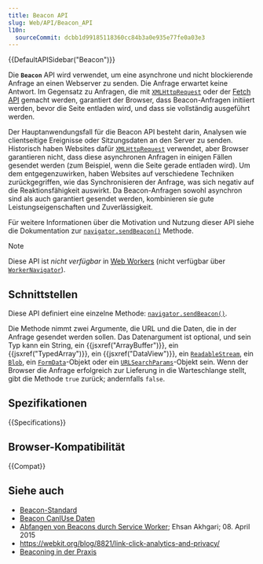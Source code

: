 ```yaml
---
title: Beacon API
slug: Web/API/Beacon_API
l10n:
  sourceCommit: dcbb1d99185118360cc84b3a0e935e77fe0a03e3
---
```


{{DefaultAPISidebar("Beacon")}}

Die **`Beacon`** API wird verwendet, um eine asynchrone und nicht blockierende Anfrage an einen Webserver zu senden. Die Anfrage erwartet keine Antwort. Im Gegensatz zu Anfragen, die mit [`XMLHttpRequest`](/de/docs/Web/API/XMLHttpRequest) oder der [Fetch API](/de/docs/Web/API/Fetch_API) gemacht werden, garantiert der Browser, dass Beacon-Anfragen initiiert werden, bevor die Seite entladen wird, und dass sie vollständig ausgeführt werden.

Der Hauptanwendungsfall für die Beacon API besteht darin, Analysen wie clientseitige Ereignisse oder Sitzungsdaten an den Server zu senden. Historisch haben Websites dafür [`XMLHttpRequest`](/de/docs/Web/API/XMLHttpRequest) verwendet, aber Browser garantieren nicht, dass diese asynchronen Anfragen in einigen Fällen gesendet werden (zum Beispiel, wenn die Seite gerade entladen wird). Um dem entgegenzuwirken, haben Websites auf verschiedene Techniken zurückgegriffen, wie das Synchronisieren der Anfrage, was sich negativ auf die Reaktionsfähigkeit auswirkt. Da Beacon-Anfragen sowohl asynchron sind als auch garantiert gesendet werden, kombinieren sie gute Leistungseigenschaften und Zuverlässigkeit.

Für weitere Informationen über die Motivation und Nutzung dieser API siehe die Dokumentation zur [`navigator.sendBeacon()`](/de/docs/Web/API/Navigator/sendBeacon) Methode.

> [!NOTE]
> Diese API ist _nicht verfügbar_ in [Web Workers](/de/docs/Web/API/Web_Workers_API) (nicht verfügbar über [`WorkerNavigator`](/de/docs/Web/API/WorkerNavigator)).

## Schnittstellen

Diese API definiert eine einzelne Methode: [`navigator.sendBeacon()`](/de/docs/Web/API/Navigator/sendBeacon).

Die Methode nimmt zwei Argumente, die URL und die Daten, die in der Anfrage gesendet werden sollen. Das Datenargument ist optional, und sein Typ kann ein String, ein {{jsxref("ArrayBuffer")}}, ein {{jsxref("TypedArray")}}, ein {{jsxref("DataView")}}, ein [`ReadableStream`](/de/docs/Web/API/ReadableStream), ein [`Blob`](/de/docs/Web/API/Blob), ein [`FormData`](/de/docs/Web/API/FormData)-Objekt oder ein [`URLSearchParams`](/de/docs/Web/API/URLSearchParams)-Objekt sein. Wenn der Browser die Anfrage erfolgreich zur Lieferung in die Warteschlange stellt, gibt die Methode `true` zurück; andernfalls `false`.

## Spezifikationen

{{Specifications}}

## Browser-Kompatibilität

{{Compat}}

## Siehe auch

- [Beacon-Standard](https://w3c.github.io/beacon/)
- [Beacon CanIUse Daten](https://caniuse.com/#search=beacon)
- [Abfangen von Beacons durch Service Worker](https://ehsanakhgari.org/blog/2015-04-08/intercepting-beacons-through-service-workers/); Ehsan Akhgari; 08. April 2015
- <https://webkit.org/blog/8821/link-click-analytics-and-privacy/>
- [Beaconing in der Praxis](https://calendar.perfplanet.com/2020/beaconing-in-practice/)
